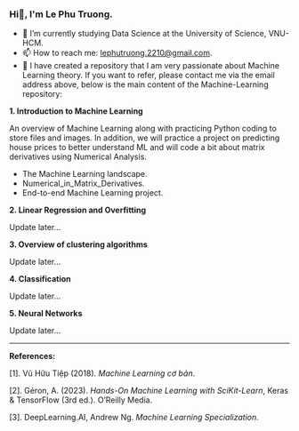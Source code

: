 ### Hi👋, I'm Le Phu Truong.

- 🌱 I’m currently studying Data Science at the University of Science, VNU-HCM.
- 📫 How to reach me: lephutruong.2210@gmail.com.
- 🔭 I have created a repository that I am very passionate about Machine Learning theory. If you want to refer, please contact me via the email address above, below is the main content of the $\text{Machine-Learning}$ repository:

**1. Introduction to Machine Learning**

An overview of Machine Learning along with practicing Python coding to store files and images. In addition, we will practice a project on predicting house prices to better understand ML and will code a bit about matrix derivatives using Numerical Analysis.

+ The Machine Learning landscape.
+ Numerical_in_Matrix_Derivatives.
+ End-to-end Machine Learning project.

**2. Linear Regression and Overfitting**

Update later...

**3. Overview of clustering algorithms**

Update later...

**4. Classification**

Update later...

**5. Neural Networks**

Update later...
___
**References:**

$[1].$ Vũ Hữu Tiệp (2018). _Machine Learning cơ bản_.

$[2].$ Géron, A. (2023). *Hands-On Machine Learning with SciKit-Learn*, Keras & TensorFlow (3rd ed.). O’Reilly Media.

$[3].$ DeepLearning.AI, Andrew Ng. *Machine Learning Specialization*.


<!--
**letruongzzio/letruongzzio** is a ✨ _special_ ✨ repository because its `README.md` (this file) appears on your GitHub profile.

Here are some ideas to get you started:

- 🔭 I’m currently working on ...
- 
- 👯 I’m looking to collaborate on ...
- 🤔 I’m looking for help with ...
- 

- 😄 Pronouns: ...
- ⚡ Fun fact: ...
-->
